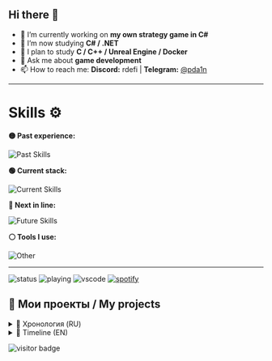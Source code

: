 ## Hi there 👋

- 🔭 I’m currently working on **my own strategy game in C#**
- 🌱 I’m now studying **C# / .NET**
- 🎯 I plan to study **C / C++ / Unreal Engine / Docker**
- 💬 Ask me about **game development**
- 📫 How to reach me: **Discord:** rdefi | **Telegram:** [@pda1n](https://t.me/pda1n)

---

# Skills ⚙️

**🟡 Past experience:**

![Past Skills](https://skillicons.dev/icons?i=py,ts,bots,nodejs,androidstudio,unity,godot,sqlite,postgres,qt)

**🟢 Current stack:**

![Current Skills](https://skillicons.dev/icons?i=cs,dotnet)

**🔵 Next in line:**

![Future Skills](https://skillicons.dev/icons?i=c,cpp,unreal,docker)

**⚪ Tools I use:**

![Other](https://skillicons.dev/icons?i=windows,vscode,discord)

---

![status](https://nocache.advaith.workers.dev?url=https://img.shields.io/endpoint?url=https://dev.discordprofiles.me/api/badge/status/759115035594457098?simple=true)
![playing](https://nocache.advaith.workers.dev?url=https://img.shields.io/endpoint?url=https://dev.discordprofiles.me/api/badge/playing/759115035594457098)
![vscode](https://nocache.advaith.workers.dev?url=https://img.shields.io/endpoint?url=https://dev.discordprofiles.me/api/badge/vscode/759115035594457098)
[![spotify](https://nocache.advaith.workers.dev?url=https://img.shields.io/endpoint?url=https://dev.discordprofiles.me/api/badge/spotify/759115035594457098)](https://dev.discordprofiles.me/openspotify/759115035594457098)

## 🚀 Мои проекты / My projects

<details>
  <summary>📜 Хронология (RU)</summary>

1. [**CucumberBot**](https://github.com/DaniilP25/CucumberBot) *(май – август 2022)*  
   Дискорд-бот на **Python**, мой первый серьёзный проект.  
   Объединил **90 сообществ** и **3K уникальных пользователей**.  
   Благодаря ему получил опыт и знакомства 🙌  
   ⚠️ Не работает, требует фиксов  

---

2. [**MorseLang**](https://github.com/DaniilP25/MorseLang) *(февраль 2023)*  
   Псевдоязык программирования на **Python**.  
   Рофл-проект  
   ✅ Работает  

---

3. [**CucumberMsg (old)**](https://github.com/DaniilP25/CucumberMsg-old) *(апрель 2023)*  
   Попытка сделать свой мессенджер:  
   - простой фронтенд  
   - backend на **Flask**  
   ⚠️ Не знаю, работает ли  

---

4. [**DoubleN**](https://github.com/DaniilP25/DoubleN) *(июль – август 2023)*  
   Игра-платформер на **Unity**:  
   - меню с музыкой и заставкой (GIF)  
   - своя физика (немного странная 😅)  
   - чисто фановый проект  
   ✅ Работает  

---

5. [**invert**](https://github.com/DaniilP25/invert) *(январь 2024)*  
   Пародия на **Geometry Dash**.  
   - реализована своя физика  
   ⚠️ Не знаю, работает ли  

---

6. [**Racing-game**](https://github.com/DaniilP25/Racing-game) *(июнь 2024)*  
   Простая гонка в ретро-стиле на **Python**.  
   Делал для зачёта  
   ✅ Работает  

---

7. [**Todo-App**](https://github.com/DaniilP25/Todo-App) *(январь 2025)*  
   Минималистичное ToDo-приложение.  
   Делал для зачёта  
   ✅ Работает  

---

8. [**FedyxBot**](https://github.com/DaniilP25/FedyxBot) *(апрель 2025)*  
   Телеграм-бот на **TypeScript (grammy)**:  
   - создание предложек  
   - отправка сообщений в группу и обратно  
   - 3 кнопки под сообщением: заблокировать, разблокировать и еще что-то  
   ✅ Работает  

---

9. [**ccmbrmsg**](https://github.com/DaniilP25/ccmbrmsg) *(май 2025)*  
   Новая попытка создать свой мессенджер:  
   - фронтенд: **React + Vite**  
   - backend: **Express.js**  
   Застрял на логин-панели, но она получилась зачетной 🙂  
   ⚠️ Работает?  

---

💡 Были и другие проекты:  
- Discord-боты (pycord, discord.js и др.)  
- музыкальный плеер  
- много проектов, которые утеряны навсегда…  
Press **F**! 🪦

---

Если хотите оживить какой-то проект - пожалуйста, делайте fork, отправляйте pull requests :)
Спасибо, что дочитали до конца. Хорошего вам дня!

</details>

<details>
  <summary>📜 Timeline (EN)</summary>

1. [**CucumberBot**](https://github.com/DaniilP25/CucumberBot) *(May – August 2022)*  
   Discord bot written in **Python**, my first serious project.  
   Connected **90 communities** and **3K unique users**.  
   Helped me gain experience and make new connections 🙌  
   ⚠️ *Currently not working, needs fixes*  

---

2. [**MorseLang**](https://github.com/DaniilP25/MorseLang) *(February 2023)*  
   A pseudo programming language in **Python**.  
   Fun project, **works** ✅  

---

3. [**CucumberMsg (old)**](https://github.com/DaniilP25/CucumberMsg-old) *(April 2023)*  
   An attempt to make my own messenger:  
   - simple frontend  
   - backend on **Flask**  
  ❓ *Not sure if it works*  

---

4. [**DoubleN**](https://github.com/DaniilP25/DoubleN) *(July – August 2023)*  
   A platformer game on **Unity**:  
   - menu with music and intro (GIF)  
   - custom physics (a bit weird 😅)  
   - just a fun project  
   Meme project, ✅ **works**  

---

5. [**invert**](https://github.com/DaniilP25/invert) *(January 2024)*  
   A parody of **Geometry Dash**.  
   - implemented custom physics  
  ❓ *Not sure if it works*  

---

6. [**Racing-game**](https://github.com/DaniilP25/Racing-game) *(June 2024)*  
   A simple retro-style racing game in **Python**.  
   Made for a class project.  
   ✅ *Works*  

---

7. [**Todo-App**](https://github.com/DaniilP25/Todo-App) *(January 2025)*  
   A minimalist ToDo application.  
   Made for a class project.  
   ✅ *Works*  

---

8. [**FedyxBot**](https://github.com/DaniilP25/FedyxBot) *(April 2025)*  
   Telegram bot in **TypeScript (grammy)**:  
   - suggestion creation  
   - sending messages between a group and the bot  
   - 3 buttons under messages: block, unblock, and something else  
   ✅ *Works*  

---

9. [**ccmbrmsg**](https://github.com/DaniilP25/ccmbrmsg) *(May 2025)*  
   Another attempt to build my own messenger.  
   - frontend: **React + Vite**  
   - backend: **Express.js**  
   Got stuck on the login panel, but it turned out pretty decent 🙂  
  ❓ *Does it work?*  

---

💡 There were also other projects:  
- Discord bots (pycord, discord.js, etc.)  
- a music player  
- many projects that are forever lost…  
Press **F**! 🪦

---

If you want to revive any project — feel free to fork it and send pull requests :)  
Thanks for reading till the end. Have a great day!

</details>

![visitor badge](https://visitor-badge.laobi.icu/badge?page_id=daniilp25.visitor-badge&format=true)
